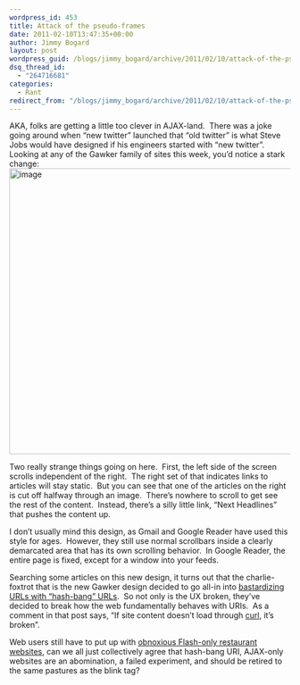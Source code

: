 ```yaml
---
wordpress_id: 453
title: Attack of the pseudo-frames
date: 2011-02-10T13:47:35+00:00
author: Jimmy Bogard
layout: post
wordpress_guid: /blogs/jimmy_bogard/archive/2011/02/10/attack-of-the-pseudo-frames.aspx
dsq_thread_id:
  - "264716681"
categories:
  - Rant
redirect_from: "/blogs/jimmy_bogard/archive/2011/02/10/attack-of-the-pseudo-frames.aspx/"
---
```

AKA, folks are getting a little too clever in AJAX-land.&#160; There was a joke going around when “new twitter” launched that “old twitter” is what Steve Jobs would have designed if his engineers started with “new twitter”.&#160; Looking at any of the Gawker family of sites this week, you’d notice a stark change:[<img style="border-bottom: 0px;border-left: 0px;padding-left: 0px;padding-right: 0px;border-top: 0px;border-right: 0px;padding-top: 0px" border="0" alt="image" src="https://lostechies.com/content/jimmybogard/uploads/2011/03/image_thumb_28F4C7DC.png" width="521" height="512" />](https://lostechies.com/content/jimmybogard/uploads/2011/03/image_7A5EBEF9.png)

Two really strange things going on here.&#160; First, the left side of the screen scrolls independent of the right.&#160; The right set of that indicates links to articles will stay static.&#160; But you can see that one of the articles on the right is cut off halfway through an image.&#160; There’s nowhere to scroll to get see the rest of the content.&#160; Instead, there’s a silly little link, “Next Headlines” that pushes the content up.

I don’t usually mind this design, as Gmail and Google Reader have used this style for ages.&#160; However, they still use normal scrollbars inside a clearly demarcated area that has its own scrolling behavior.&#160; In Google Reader, the entire page is fixed, except for a window into your feeds.

Searching some articles on this new design, it turns out that the charlie-foxtrot that is the new Gawker design decided to go all-in into [bastardizing URLs with “hash-bang” URLs](http://isolani.co.uk/blog/javascript/BreakingTheWebWithHashBangs).&#160; So not only is the UX broken, they’ve decided to break how the web fundamentally behaves with URIs.&#160; As a comment in that post says, “If site content doesn’t load through [curl](http://curl.haxx.se/), it’s broken”.

Web users still have to put up with [obnoxious Flash-only restaurant websites](http://theoatmeal.com/comics/restaurant_website), can we all just collectively agree that hash-bang URI, AJAX-only websites are an abomination, a failed experiment, and should be retired to the same pastures as the blink tag?